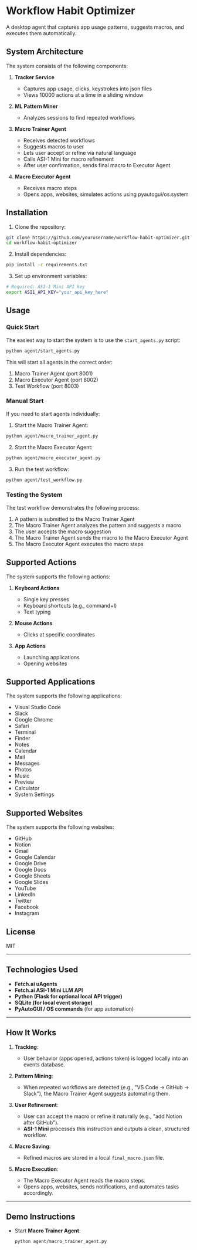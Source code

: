 # Workflow Habit Optimizer

A desktop agent that captures app usage patterns, suggests macros, and executes them automatically.

## System Architecture

The system consists of the following components:

1. **Tracker Service**
   - Captures app usage, clicks, keystrokes into json files
   - Views 10000 actions at a time in a sliding window

2. **ML Pattern Miner**
   - Analyzes sessions to find repeated workflows

3. **Macro Trainer Agent**
   - Receives detected workflows
   - Suggests macros to user
   - Lets user accept or refine via natural language
   - Calls ASI-1 Mini for macro refinement
   - After user confirmation, sends final macro to Executor Agent

4. **Macro Executor Agent**
   - Receives macro steps
   - Opens apps, websites, simulates actions using pyautogui/os.system

## Installation

1. Clone the repository:
```bash
git clone https://github.com/yourusername/workflow-habit-optimizer.git
cd workflow-habit-optimizer
```

2. Install dependencies:
```bash
pip install -r requirements.txt
```

3. Set up environment variables:
```bash
# Required: ASI-1 Mini API key
export ASI1_API_KEY="your_api_key_here"
```

## Usage

### Quick Start

The easiest way to start the system is to use the `start_agents.py` script:

```bash
python agent/start_agents.py
```

This will start all agents in the correct order:
1. Macro Trainer Agent (port 8001)
2. Macro Executor Agent (port 8002)
3. Test Workflow (port 8003)

### Manual Start

If you need to start agents individually:

1. Start the Macro Trainer Agent:
```bash
python agent/macro_trainer_agent.py
```

2. Start the Macro Executor Agent:
```bash
python agent/macro_executor_agent.py
```

3. Run the test workflow:
```bash
python agent/test_workflow.py
```

### Testing the System

The test workflow demonstrates the following process:

1. A pattern is submitted to the Macro Trainer Agent
2. The Macro Trainer Agent analyzes the pattern and suggests a macro
3. The user accepts the macro suggestion
4. The Macro Trainer Agent sends the macro to the Macro Executor Agent
5. The Macro Executor Agent executes the macro steps

## Supported Actions

The system supports the following actions:

1. **Keyboard Actions**
   - Single key presses
   - Keyboard shortcuts (e.g., command+l)
   - Text typing

2. **Mouse Actions**
   - Clicks at specific coordinates

3. **App Actions**
   - Launching applications
   - Opening websites

## Supported Applications

The system supports the following applications:

- Visual Studio Code
- Slack
- Google Chrome
- Safari
- Terminal
- Finder
- Notes
- Calendar
- Mail
- Messages
- Photos
- Music
- Preview
- Calculator
- System Settings

## Supported Websites

The system supports the following websites:

- GitHub
- Notion
- Gmail
- Google Calendar
- Google Drive
- Google Docs
- Google Sheets
- Google Slides
- YouTube
- LinkedIn
- Twitter
- Facebook
- Instagram

## License

MIT

---

## Technologies Used

- **Fetch.ai uAgents**
- **Fetch.ai ASI-1 Mini LLM API**
- **Python (Flask for optional local API trigger)**
- **SQLite (for local event storage)**
- **PyAutoGUI / OS commands** (for app automation)

---

## How It Works

1. **Tracking**: 
   - User behavior (apps opened, actions taken) is logged locally into an events database.

2. **Pattern Mining**: 
   - When repeated workflows are detected (e.g., "VS Code → GitHub → Slack"), the Macro Trainer Agent suggests automating them.

3. **User Refinement**:
   - User can accept the macro or refine it naturally (e.g., "add Notion after GitHub").
   - **ASI-1 Mini** processes this instruction and outputs a clean, structured workflow.

4. **Macro Saving**:
   - Refined macros are stored in a local `final_macro.json` file.

5. **Macro Execution**:
   - The Macro Executor Agent reads the macro steps.
   - Opens apps, websites, sends notifications, and automates tasks accordingly.

---

## Demo Instructions

- Start **Macro Trainer Agent**:
  ```bash
  python agent/macro_trainer_agent.py
